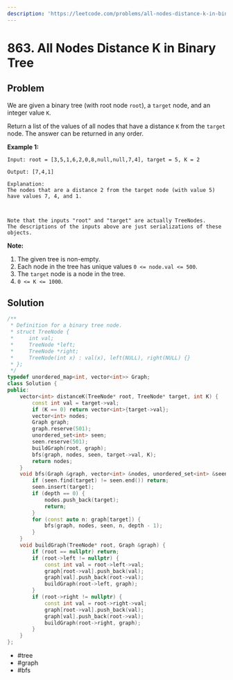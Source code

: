 ```yaml
---
description: 'https://leetcode.com/problems/all-nodes-distance-k-in-binary-tree/'
---
```


# 863. All Nodes Distance K in Binary Tree

## Problem

We are given a binary tree \(with root node `root`\), a `target` node, and an integer value `K`.

Return a list of the values of all nodes that have a distance `K` from the `target` node.  The answer can be returned in any order.

**Example 1:**

```text
Input: root = [3,5,1,6,2,0,8,null,null,7,4], target = 5, K = 2

Output: [7,4,1]

Explanation: 
The nodes that are a distance 2 from the target node (with value 5)
have values 7, 4, and 1.



Note that the inputs "root" and "target" are actually TreeNodes.
The descriptions of the inputs above are just serializations of these objects.
```

**Note:**

1. The given tree is non-empty.
2. Each node in the tree has unique values `0 <= node.val <= 500`.
3. The `target` node is a node in the tree.
4. `0 <= K <= 1000`.

## Solution

```cpp
/**
 * Definition for a binary tree node.
 * struct TreeNode {
 *     int val;
 *     TreeNode *left;
 *     TreeNode *right;
 *     TreeNode(int x) : val(x), left(NULL), right(NULL) {}
 * };
 */
typedef unordered_map<int, vector<int>> Graph;
class Solution {
public:
    vector<int> distanceK(TreeNode* root, TreeNode* target, int K) {
        const int val = target->val;
        if (K == 0) return vector<int>{target->val};
        vector<int> nodes;
        Graph graph;
        graph.reserve(501);
        unordered_set<int> seen;
        seen.reserve(501);
        buildGraph(root, graph);
        bfs(graph, nodes, seen, target->val, K);
        return nodes;
    }
    void bfs(Graph &graph, vector<int> &nodes, unordered_set<int> &seen, int target, int depth) {
        if (seen.find(target) != seen.end()) return;
        seen.insert(target);
        if (depth == 0) {
            nodes.push_back(target);
            return;
        }
        for (const auto n: graph[target]) {
            bfs(graph, nodes, seen, n, depth - 1);
        }
    }
    void buildGraph(TreeNode* root, Graph &graph) {
        if (root == nullptr) return;
        if (root->left != nullptr) {
            const int val = root->left->val;
            graph[root->val].push_back(val);
            graph[val].push_back(root->val);
            buildGraph(root->left, graph);
        }
        if (root->right != nullptr) {
            const int val = root->right->val;
            graph[root->val].push_back(val);
            graph[val].push_back(root->val);
            buildGraph(root->right, graph);
        }
    }
};
```

* \#tree
* \#graph
* \#bfs

